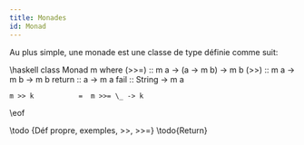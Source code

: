 ```yaml
---
title: Monades
id: Monad
---
```


Au plus simple, une monade est une classe de type définie comme suit:

\haskell
class  Monad m  where
    (>>=)            :: m a -> (a -> m b) -> m b
    (>>)             :: m a -> m b -> m b
    return           :: a -> m a
    fail             :: String -> m a

    m >> k           =  m >>= \_ -> k
\eof

\todo {Déf propre, exemples, >>, >>=}
\todo{Return}
